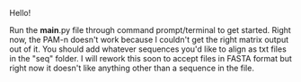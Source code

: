 Hello! 

Run the __main__.py file through command prompt/terminal to get started. Right now, the PAM-n doesn't work because I couldn't get the right matrix output out of it. You should add whatever sequences you'd like to align as txt files in the "seq" folder. I will rework this soon to accept files in FASTA format but right now it doesn't like anything other than a sequence in the file. 
